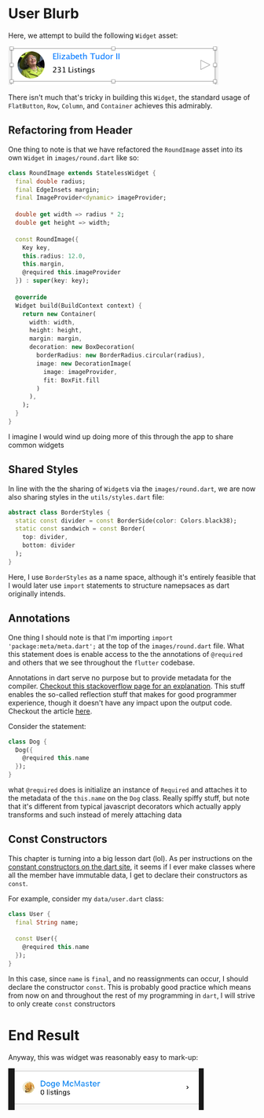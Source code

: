# User Blurb

Here, we attempt to build the following `Widget` asset:

![](./ch12/spec.png)

There isn't much that's tricky in building this `Widget`, the standard usage of `FlatButton`, `Row`, `Column`, and `Container` achieves this admirably.

## Refactoring from Header

One thing to note is that we have refactored the `RoundImage` asset into its own `Widget` in `images/round.dart` like so:

```dart
class RoundImage extends StatelessWidget {
  final double radius;
  final EdgeInsets margin;
  final ImageProvider<dynamic> imageProvider;

  double get width => radius * 2;
  double get height => width;

  const RoundImage({
    Key key,
    this.radius: 12.0,
    this.margin,
    @required this.imageProvider
  }) : super(key: key);

  @override
  Widget build(BuildContext context) {
    return new Container(
      width: width,
      height: height,
      margin: margin,
      decoration: new BoxDecoration(
        borderRadius: new BorderRadius.circular(radius),
        image: new DecorationImage(
          image: imageProvider,
          fit: BoxFit.fill
        )
      ),
    );
  }
}
```

I imagine I would wind up doing more of this through the app to share common widgets

## Shared Styles

In line with the the sharing of `Widget`s via the `images/round.dart`, we are now also sharing styles in the `utils/styles.dart` file:

```dart
abstract class BorderStyles {
  static const divider = const BorderSide(color: Colors.black38);
  static const sandwich = const Border(
    top: divider,
    bottom: divider
  );
}
```

Here, I use `BorderStyles` as a name space, although it's entirely feasible that I would later use `import` statements to structure namepsaces as dart originally intends.

## Annotations

One thing I should note is that I'm importing `import 'package:meta/meta.dart';` at the top of the `images/round.dart` file. What this statement does is enable access to the the annotations of `@required` and others that we see throughout the `flutter` codebase.

Annotations in dart serve no purpose but to provide metadata for the compiler. [Checkout this stackoverflow page for an explanation](https://stackoverflow.com/questions/19492607/how-to-retrieve-metadata-in-dartlang). This stuff enables the so-called reflection stuff that makes for good programmer experience, though it doesn't have any impact upon the output code. Checkout the article [here](https://www.dartlang.org/articles/dart-vm/reflection-with-mirrors).

Consider the statement:

```dart
class Dog {
  Dog({
    @required this.name
  });
}
```

what `@required` does is initialize an instance of `Required` and attaches it to the metadata of the `this.name` on the `Dog` class. Really spiffy stuff, but note that it's different from typical javascript decorators which actually apply transforms and such instead of merely attaching data

## Const Constructors

This chapter is turning into a big lesson dart (lol). As per instructions on the [constant constructors on the dart site](https://www.dartlang.org/guides/language/language-tour#constant-constructors), it seems if I ever make classes where all the member have immutable data, I get to declare their constructors as `const`.

For example, consider my `data/user.dart` class:

```dart
class User {
  final String name;

  const User({
    @required this.name
  });
}
```

In this case, since `name` is `final`, and no reassignments can occur, I should declare the constructor `const`. This is probably good practice which means from now on and throughout the rest of my programming in `dart`, I will strive to only create `const` constructors

# End Result
Anyway, this was widget was reasonably easy to mark-up:

![](./ch12/output.png)